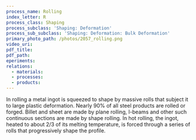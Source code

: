 ```yaml
---
process_name: Rolling
index_letter: R
process_class: Shaping
process_subclass: 'Shaping: Deformation'
process_sub_subclass: 'Shaping: Deformation: Bulk Deformation'
primary_photo_path: /photos/2057_rolling.png
video_uri:
pdf_title:
pdf_path:
eperiments:
relations:
  - materials:
  - processes:
  - products:
---
```


In rolling a metal ingot is squeezed to shape by massive rolls that subject it to large plastic deformation. Nearly 90% of all steel products are rolled or forged. Billet and sheet are made by plane rolling, I-beams and other such continuous sections are made by shape rolling. In hot rolling, the ingot, heated to about 2/3 of its melting temperature, is forced through a series of rolls that progressively shape the profile.